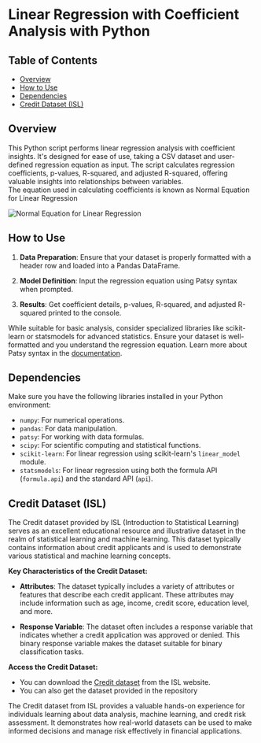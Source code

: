 # Linear Regression with Coefficient Analysis with Python

## Table of Contents

- [Overview](#overview)
- [How to Use](#how-to-use)
- [Dependencies](#dependencies)
- [Credit Dataset (ISL)](#credit-dataset-isl)

## Overview

This Python script performs linear regression analysis with coefficient insights. It's designed for ease of use, taking a CSV dataset and user-defined regression equation as input. The script calculates regression coefficients, p-values, R-squared, and adjusted R-squared, offering valuable insights into relationships between variables.  
The equation used in calculating coefficients is known as Normal Equation for Linear Regression

![Normal Equation for Linear Regression](https://media.geeksforgeeks.org/wp-content/uploads/Untitled-drawing-1-10.png)

## How to Use

1. **Data Preparation**: Ensure that your dataset is properly formatted with a header row and loaded into a Pandas DataFrame.

2. **Model Definition**: Input the regression equation using Patsy syntax when prompted.

3. **Results**: Get coefficient details, p-values, R-squared, and adjusted R-squared printed to the console.

While suitable for basic analysis, consider specialized libraries like scikit-learn or statsmodels for advanced statistics. Ensure your dataset is well-formatted and you understand the regression equation. Learn more about Patsy syntax in the [documentation](https://patsy.readthedocs.io/en/stable/formulas.html).

## Dependencies

Make sure you have the following libraries installed in your Python environment:

- `numpy`: For numerical operations.
- `pandas`: For data manipulation.
- `patsy`: For working with data formulas.
- `scipy`: For scientific computing and statistical functions.
- `scikit-learn`: For linear regression using scikit-learn's `linear_model` module.
- `statsmodels`: For linear regression using both the formula API (`formula.api`) and the standard API (`api`).

## Credit Dataset (ISL)

The Credit dataset provided by ISL (Introduction to Statistical Learning) serves as an excellent educational resource and illustrative dataset in the realm of statistical learning and machine learning. This dataset typically contains information about credit applicants and is used to demonstrate various statistical and machine learning concepts.

**Key Characteristics of the Credit Dataset:**

- **Attributes**: The dataset typically includes a variety of attributes or features that describe each credit applicant. These attributes may include information such as age, income, credit score, education level, and more.

- **Response Variable**: The dataset often includes a response variable that indicates whether a credit application was approved or denied. This binary response variable makes the dataset suitable for binary classification tasks.

**Access the Credit Dataset:**
- You can download the [Credit dataset](https://www.statlearning.com/resources-python) from the ISL website.
- You can also get the dataset provided in the repository 

The Credit dataset from ISL provides a valuable hands-on experience for individuals learning about data analysis, machine learning, and credit risk assessment. It demonstrates how real-world datasets can be used to make informed decisions and manage risk effectively in financial applications.

